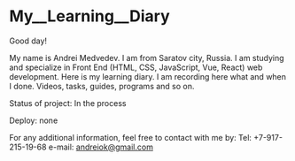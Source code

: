 # My__Learning__Diary

Good day!

My name is Andrei Medvedev. I am from Saratov city, Russia.
I am studying and specialize in Front End (HTML, CSS, JavaScript, Vue, React)
web development.
Here is my learning diary. I am recording here what and when I done.
Videos, tasks, guides, programs and so on.

Status of project: In the process

Deploy: none

For any additional information, feel free to contact with me by:
Tel: +7-917-215-19-68
e-mail: andreiok@gmail.com
